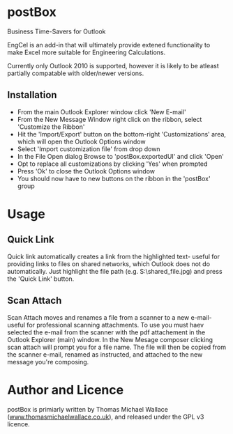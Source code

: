 postBox
=======

Business Time-Savers for Outlook

EngCel is an add-in that will ultimately provide extened functionality to make Excel more suitable for Engineering Calculations.

Currently only Outlook 2010 is supported, however it is likely to be atleast partially compatable with older/newer versions.


Installation
------------

* From the main Outlook Explorer window click 'New E-mail'
* From the New Message Window right click on the ribbon, select 'Customize the Ribbon'
* Hit the 'Import/Export' button on the bottom-right 'Customizations' area, which will open the Outlook Options window
* Select 'Import customization file' from drop down
* In the File Open dialog Browse to 'postBox.exportedUI' and click 'Open'
* Opt to replace all customizations by clicking 'Yes' when prompted
* Press 'Ok' to close the Outlook Options window
* You should now have to new buttons on the ribbon in the 'postBox' group

Usage
=====

Quick Link
----------

Quick link automatically creates a link from the highlighted text- useful for providing links to files on shared networks, which Outlook does not do automatically. Just highlight the file path (e.g. S:\shared_file.jpg) and press the 'Quick Link' button.

Scan Attach
-----------

Scan Attach moves and renames a file from a scanner to a new e-mail- useful for professional scanning attachments.
To use you must haev selected the e-mail from the scanner with the pdf attachement in the Outlook Explorer (main) window. In the New Mesage composer clicking scan attach will prompt you for a file name. The file will then be copied from the scanner e-mail, renamed as instructed, and attached to the new message you're composing.

Author and Licence
==================

postBox is primiarly written by Thomas Michael Wallace (www.thomasmichaelwallace.co.uk), and released under the GPL v3 licence.